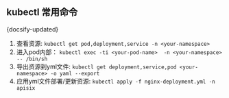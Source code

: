 ## kubectl 常用命令
{docsify-updated}

1. 查看资源: `kubectl get pod,deployment,service -n <your-namespace>`
2. 进入pod内部： `kubectl exec -ti <your-pod-name>  -n <your-namespace>  -- /bin/sh`
3. 导出资源到yml文件: `kubectl get deployment,service,pod <your-namespace> -o yaml --export`
4. 应用yml文件部署/更新资源: `kubectl apply -f nginx-deployment.yml -n apisix`
